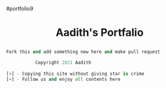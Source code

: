 #portfolio9

# <p align="center">Aadith's Portfalio<p>

```py
Fork this and add something new here and make pull request
```

```py 
           Copyright 2021 Aadith
           
[+] - Copying this site without giving star is crime   
[+] - Follow us and enjoy all contents here 
```
        
